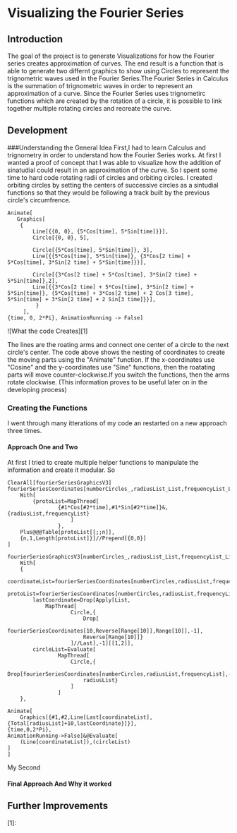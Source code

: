 # Visualizing the Fourier Series
## Introduction
The goal of the project is to generate Visualizations for how the Fourier series creates approximation of curves. The end result is a function that is able to generate two differnt graphics to show using Circles to represent the trignometric waves used in the Fourier Series.The Fourier Series in Calculus is the summation of trignometric waves in order to represent an approximation of a curve. Since the Fourier Series uses trignometirc functions which are created by the rotation of a circle, it is possible to link together multiple rotating circles and recreate the curve.
## Development
###Understanding the General Idea
First,I had to learn Calculus and trignometry in order to understand how the Fourier Series works. At first I wanted a proof of concept that I was able to visualize how the addition of sinatudial could result in an approximation of the curve. So I spent some time to hard code rotating radii of circles and orbiting circles. I created orbiting circles by setting the centers of successive circles as a sintudial functions so that they would be following a track built by the previous circle's circumfrence. 
  
  
  	Animate[
 	   Graphics[
  		{
   			Line[{{0, 0}, {5*Cos[time], 5*Sin[time]}}],
 			Circle[{0, 0}, 5],
   
  			Circle[{5*Cos[time], 5*Sin[time]}, 3],
  			Line[{{5*Cos[time], 5*Sin[time]}, {3*Cos[2 time] + 5*Cos[time], 3*Sin[2 time] + 5*Sin[time]}}],
   			
			Circle[{3*Cos[2 time] + 5*Cos[time], 3*Sin[2 time] + 5*Sin[time]},2],
  			Line[{{3*Cos[2 time] + 5*Cos[time], 3*Sin[2 time] + 5*Sin[time]}, {5*Cos[time] + 3*Cos[2 time] + 2 Cos[3 time], 5*Sin[time] + 3*Sin[2 time] + 2 Sin[3 time]}}],
  			 }
 		 ],
 	{time, 0, 2*Pi}, AnimationRunning -> False]
![What the code Creates][1]

The lines are the roating arms and connect one center of a circle to the next circle's center. The code above shows the nesting of coordinates to create the moving parts using the "Animate" function. If the x-coordinates use "Cosine" and the y-coordinates use "Sine" functions, then the roatating parts will move counter-clockwise.If you switch the functions, then the arms rotate clockwise. (This information proves to be useful later on in the developing process)


### Creating the Functions
I went through many itterations of my code an restarted on a new approach three times. 
#### Approach One and Two

At first I tried to create multiple helper functions to manipulate the information and create it modular. So 

	ClearAll[fourierSeriesGraphicsV3]
	fourierSeriesCoordinates[numberCircles_,radiusList_List,frequencyList_List]:=
		With[
			{protoList=MapThread[
					{#1*Cos[#2*time],#1*Sin[#2*time]}&,{radiusList,frequencyList}
						]
					},
		Plus@@@Table[protoList[[;;n]],
		{n,1,Length[protoList]}]//Prepend[{0,0}]
	]

	fourierSeriesGraphicsV3[numberCircles_,radiusList_List,frequencyList_List]:=
		With[
		{
			coordinateList=fourierSeriesCoordinates[numberCircles,radiusList,frequencyList],
			protoList=fourierSeriesCoordinates[numberCircles,radiusList,frequencyList],
			lastCoordinate=Drop[Apply[List,
				MapThread[
						Circle,{
							Drop[
								fourierSeriesCoordinates[10,Reverse[Range[10]],Range[10]],-1],
							Reverse[Range[10]]}
						]//Last],-1][[1,2]],
			circleList=Evaluate[
					MapThread[
						Circle,{
							Drop[fourierSeriesCoordinates[numberCircles,radiusList,frequencyList],-1],
							radiusList}
						]
					]
		},

	Animate[
		Graphics[{#1,#2,Line[Last[coordinateList],{Total[radiusList]+10,lastCoordinate}]}],
	{time,0,2*Pi},
	AnimationRunning->False]&@Evaluate[
		(Line[coordinateList]),(circleList)
	]
	]


My Second 

#### Final Approach And Why it worked


## Further Improvements



[1]: 
